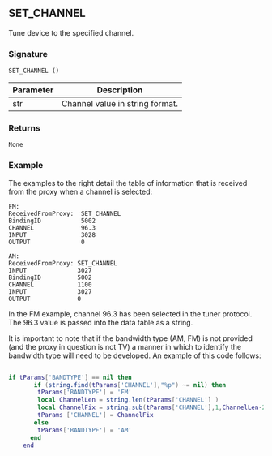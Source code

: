 ## SET\_CHANNEL

Tune device to the specified channel.


### Signature

`SET_CHANNEL ()`


| Parameter | Description |
| --- | --- |
| str | Channel value in string format. |


### Returns

`None`


### Example

The examples to the right detail the table of information that is received from the proxy when a channel is selected:

```
FM:
ReceivedFromProxy:	SET_CHANNEL
BindingID           5002
CHANNEL             96.3
INPUT               3028
OUTPUT              0

AM:
ReceivedFromProxy: SET_CHANNEL
INPUT              3027
BindingID          5002
CHANNEL            1100
INPUT              3027
OUTPUT             0
```

In the FM example, channel 96.3 has been selected in the tuner protocol. The 96.3 value is passed into the data table as a string.

It is important to note that if the bandwidth type (AM, FM) is not provided (and the proxy in question is not TV) a manner in which to identify the bandwidth type will need to be developed. An example of this code follows:

```lua

if tParams['BANDTYPE'] == nil then
       if (string.find(tParams['CHANNEL'],"%p") ~= nil) then
        tParams['BANDTYPE'] = 'FM'
        local ChannelLen = string.len(tParams['CHANNEL'] )
        local ChannelFix = string.sub(tParams['CHANNEL'],1,ChannelLen-2) .. '.' .. string.sub(tParams['CHANNEL'],ChannelLen-1,ChannelLen-1)
        tParams ['CHANNEL'] = ChannelFix
       else
        tParams['BANDTYPE'] = 'AM'
      end
    end 
```

